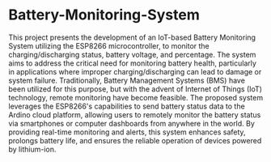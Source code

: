 # Battery-Monitoring-System
This project presents the development of an IoT-based Battery Monitoring System utilizing the ESP8266 microcontroller, to monitor the charging/discharging status, battery voltage, and 
percentage. The system aims to address the critical need for monitoring battery health, particularly in applications where improper charging/discharging can lead to damage or system failure. Traditionally, Battery Management Systems (BMS) have been utilized for this purpose, but with the advent of Internet of Things (IoT) technology, remote monitoring have become feasible. The proposed system leverages the ESP8266's capabilities to send battery status data to the Ardino cloud platform, allowing users to remotely monitor the battery status via smartphones or computer dashboards from anywhere in the world. By providing real-time 
monitoring and alerts, this system enhances safety, prolongs battery life, and ensures the reliable operation of devices powered by lithium-ion.
